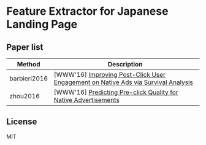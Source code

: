 # Feature Extractor for Japanese Landing Page

## Paper list

| Method | Description |
|-------|-------------|
| barbieri2016 | [WWW'16] [Improving Post-Click User Engagement on Native Ads via Survival Analysis](https://dl.acm.org/doi/10.1145/2872427.2883092) |
| zhou2016 | [WWW'16] [Predicting Pre-click Quality for Native Advertisements](https://dl.acm.org/doi/10.1145/2872427.2883053) |

## License

MIT
